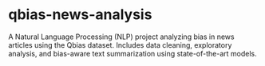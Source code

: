 # qbias-news-analysis
A Natural Language Processing (NLP) project analyzing bias in news articles using the Qbias dataset. Includes data cleaning, exploratory analysis, and bias-aware text summarization using state-of-the-art models.
